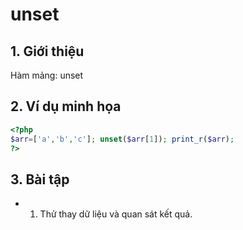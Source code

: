 # unset

## 1. Giới thiệu
Hàm mảng: unset

## 2. Ví dụ minh họa

```php
<?php
$arr=['a','b','c']; unset($arr[1]); print_r($arr);
?>
```

## 3. Bài tập
- 1. Thử thay dữ liệu và quan sát kết quả.
